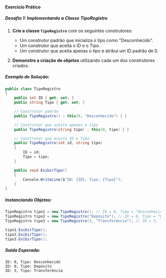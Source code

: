#### Exercício Prático

##### Desafio 1: Implementando a Classe **TipoRegistro**

1. **Crie a classe `TipoRegistro`** com os seguintes construtores:
   - Um construtor padrão que inicializa o tipo como "Desconhecido".
   - Um construtor que aceita o ID e o Tipo.
   - Um construtor que aceita apenas o tipo e atribui um ID padrão de 0.

2. **Demonstre a criação de objetos** utilizando cada um dos construtores criados.

##### Exemplo de Solução:

```csharp
public class TipoRegistro
{
    public int ID { get; set; }
    public string Tipo { get; set; }

    // Construtor padrão
    public TipoRegistro() : this(0, "Desconhecido") { }

    // Construtor que aceita apenas o tipo
    public TipoRegistro(string tipo) : this(0, tipo) { }

    // Construtor que aceita ID e Tipo
    public TipoRegistro(int id, string tipo)
    {
        ID = id;
        Tipo = tipo;
    }

    public void ExibirTipo()
    {
        Console.WriteLine($"ID: {ID}, Tipo: {Tipo}");
    }
}
```

##### Instanciando Objetos:

```csharp
TipoRegistro tipo1 = new TipoRegistro(); // ID = 0, Tipo = "Desconhecido"
TipoRegistro tipo2 = new TipoRegistro("Depósito"); // ID = 0, Tipo = "Depósito"
TipoRegistro tipo3 = new TipoRegistro(3, "Transferência"); // ID = 3, Tipo = "Transferência"

tipo1.ExibirTipo();
tipo2.ExibirTipo();
tipo3.ExibirTipo();
```

##### Saída Esperada:

```
ID: 0, Tipo: Desconhecido
ID: 0, Tipo: Depósito
ID: 3, Tipo: Transferência
```

